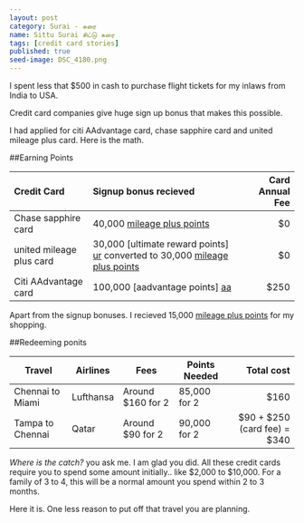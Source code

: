 ```yaml
---
layout: post
category: Surai - சுரை
name: Sittu Surai சிட்டு சுரை
tags: [credit card stories]
published: true
seed-image: DSC_4180.png
---
```


I spent less that $500 in cash to purchase flight tickets for my inlaws from India to USA.

<!--more-->

Credit card companies give huge sign up bonus that makes this possible.

I had applied for citi AAdvantage card, chase sapphire card and united mileage plus card. Here is the math.

##Earning Points


|**Credit Card** | **Signup bonus recieved**|**Card Annual Fee**
|:---|:---|---:
|Chase sapphire card|40,000 [mileage plus points][mg]|$0
|united mileage plus card|30,000 [ultimate reward points] [ur] converted to 30,000 [mileage plus points][mg]|$0
|Citi AAdvantage card|100,000 [aadvantage points] [aa]|$250

Apart from the signup bonuses. I recieved 15,000 [mileage plus points][mg] for my shopping.


##Redeeming ponits


|**Travel**|**Airlines**|**Fees**|**Points Needed**|**Total cost**
|---|---|---|---|---:
|Chennai to Miami|Lufthansa|Around $160 for 2 |85,000 for 2 |$160
|Tampa to Chennai|Qatar|Around $90 for 2  | 90,000 for 2 | $90 + $250 (card fee) = $340


*Where is the catch?* you ask me. I am glad you did. All these credit cards require you to spend some amount initially.. like $2,000 to $10,000. For a family of 3 to 4, this will be a normal amount you spend within 2 to 3 months.

Here it is. One less reason to put off that travel you are planning.


[mg]: http://www.united.com/web/en-US/content/mileageplus/Default.aspx
[aa]: https://www.aa.com/AAdvantage/
[ur]: https://www.chase.com/ccp/index.jsp?pg_name=ccpmapp/shared/marketing/page/chase-ultimate-rewards&card=sapp